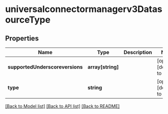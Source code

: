 # universalconnectormanagerv3DatasourceType

## Properties
Name | Type | Description | Notes
------------ | ------------- | ------------- | -------------
**supportedUnderscoreversions** | **array[string]** |  | [optional] [default to null]
**type** | **string** |  | [optional] [default to null]

[[Back to Model list]](../README.md#documentation-for-models) [[Back to API list]](../README.md#documentation-for-api-endpoints) [[Back to README]](../README.md)


